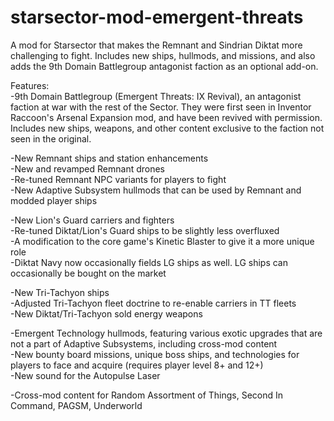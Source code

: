 # starsector-mod-emergent-threats
A mod for Starsector that makes the Remnant and Sindrian Diktat more challenging to fight. Includes new ships, hullmods, and missions, and also adds the 9th Domain Battlegroup antagonist faction as an optional add-on.

Features:  
-9th Domain Battlegroup (Emergent Threats: IX Revival), an antagonist faction at war with the rest of the Sector. They were first seen in Inventor Raccoon's Arsenal Expansion mod, and have been revived with permission. Includes new ships, weapons, and other content exclusive to the faction not seen in the original.

-New Remnant ships and station enhancements  
-New and revamped Remnant drones  
-Re-tuned Remnant NPC variants for players to fight  
-New Adaptive Subsystem hullmods that can be used by Remnant and modded player ships

-New Lion's Guard carriers and fighters  
-Re-tuned Diktat/Lion's Guard ships to be slightly less overfluxed  
-A modification to the core game's Kinetic Blaster to give it a more unique role  
-Diktat Navy now occasionally fields LG ships as well. LG ships can occasionally be bought on the market  

-New Tri-Tachyon ships  
-Adjusted Tri-Tachyon fleet doctrine to re-enable carriers in TT fleets  
-New Diktat/Tri-Tachyon sold energy weapons  

-Emergent Technology hullmods, featuring various exotic upgrades that are not a part of Adaptive Subsystems, including cross-mod content  
-New bounty board missions, unique boss ships, and technologies for players to face and acquire (requires player level 8+ and 12+)  
-New sound for the Autopulse Laser

-Cross-mod content for Random Assortment of Things, Second In Command, PAGSM, Underworld
